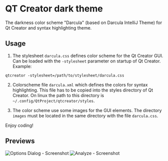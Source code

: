 QT Creator dark theme
=====================

The darkness color scheme "Darcula" (based on Darcula IntelliJ Theme) for Qt Creator and syntax highlighting theme. 

Usage
-----

1. The stylesheet `darcula.css` defines color scheme for the Qt Creator GUI.  
Can be loaded with the `-stylesheet` parameter on startup of Qt Creator.  
  Example:
  ```
  qtcreator -stylesheet=/path/to/stylesheet/darcula.css
  ```
  
2. Colorscheme file `darcula.xml` which defines the colors for syntax highlighting. This file has to be copied into the styles directory of Qt Creator.
On linux the path to this directory is `~/.config/QtProject/qtcreator/styles`.

3. The color scheme use some images for the GUI elements. The directory `images` must be located in the same directory with the file `darcula.css`.


Enjoy coding!

Previews
--------
![Options Dialog - Screenshot](http://webstyle.od.ua/test/qt-creator-darcula/previews/screen1.png)
![Analyze - Screenshot](http://webstyle.od.ua/test/qt-creator-darcula/previews/screen2.png)
